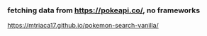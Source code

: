 ### fetching data from https://pokeapi.co/, no frameworks  
https://mtriaca17.github.io/pokemon-search-vanilla/
